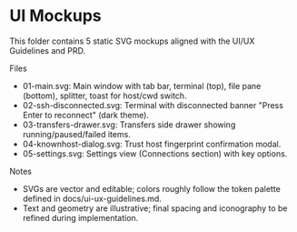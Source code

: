 # UI Mockups

This folder contains 5 static SVG mockups aligned with the UI/UX Guidelines and PRD.

Files
- 01-main.svg: Main window with tab bar, terminal (top), file pane (bottom), splitter, toast for host/cwd switch.
- 02-ssh-disconnected.svg: Terminal with disconnected banner "Press Enter to reconnect" (dark theme).
- 03-transfers-drawer.svg: Transfers side drawer showing running/paused/failed items.
- 04-knownhost-dialog.svg: Trust host fingerprint confirmation modal.
- 05-settings.svg: Settings view (Connections section) with key options.

Notes
- SVGs are vector and editable; colors roughly follow the token palette defined in docs/ui-ux-guidelines.md.
- Text and geometry are illustrative; final spacing and iconography to be refined during implementation.
